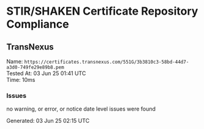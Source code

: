 # STIR/SHAKEN Certificate Repository Compliance

## TransNexus

Name: `https://certificates.transnexus.com/551G/3b3810c3-58bd-44d7-a3d0-749fe29e89b8.pem`\
Tested At: 03 Jun 25 01:41 UTC\
Time: 10ms

### Issues

no warning, or error, or notice date level issues were found

Generated: 03 Jun 25 02:15 UTC